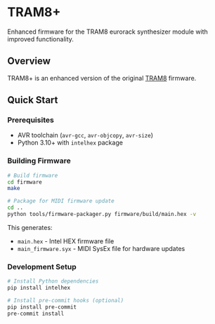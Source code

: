 # TRAM8+

Enhanced firmware for the TRAM8 eurorack synthesizer module with improved functionality.

## Overview

TRAM8+ is an enhanced version of the original [TRAM8](https://github.com/kay-lpzw/TRAM8) firmware.

## Quick Start

### Prerequisites

- AVR toolchain (`avr-gcc`, `avr-objcopy`, `avr-size`)
- Python 3.10+ with `intelhex` package

### Building Firmware

```bash
# Build firmware
cd firmware
make

# Package for MIDI firmware update
cd ..
python tools/firmware-packager.py firmware/build/main.hex -v
```

This generates:
- `main.hex` - Intel HEX firmware file
- `main_firmware.syx` - MIDI SysEx file for hardware updates

### Development Setup

```bash
# Install Python dependencies
pip install intelhex

# Install pre-commit hooks (optional)
pip install pre-commit
pre-commit install
```
